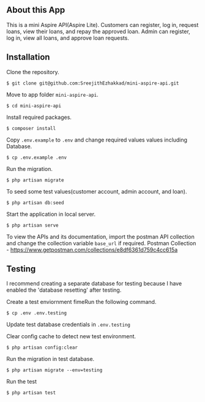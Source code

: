 ## About this App

  
This is a mini Aspire API(Aspire Lite). Customers can register, log in, request loans, view their loans, and repay the approved loan. Admin can register, log in, view all loans, and approve loan requests.

## Installation

Clone the repository.

`$ git clone git@github.com:SreejithEzhakkad/mini-aspire-api.git`

  Move to app folder `mini-aspire-api`.

`$ cd mini-aspire-api`

  Install required packages.

`$ composer install`

  Copy `.env.example` to `.env` and change required values values including Database.

`$ cp .env.example .env`

  Run the migration.

`$ php artisan migrate`

  To seed some test values(customer account, admin account, and loan).

`$ php artisan db:seed`

  Start the application in local server.

`$ php artisan serve`

To view the APIs and its documentation, import the postman API collection and change the collection variable `base_url` if required. 
Postman Collection - https://www.getpostman.com/collections/e8df6361d759c4cc615a

## Testing

I recommend creating a separate database for testing because I have enabled the  'database resetting' after testing. 

Create a test enviornment fimeRun the following command.

`$ cp .env .env.testing`

Update test database credentials in `.env.testing`

Clear config cache to detect new test environment.

`$ php artisan config:clear`

  Run the migration in test database.

`$ php artisan migrate --env=testing`

Run the test

`$ php artisan test`
